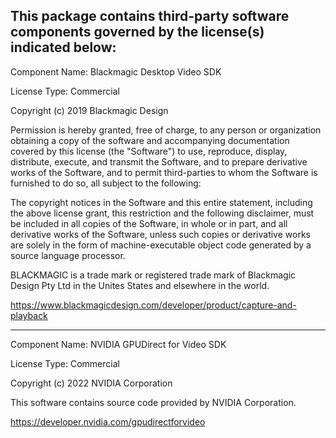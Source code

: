 This package contains third-party software components governed by the license(s) indicated below:
---------

Component Name: Blackmagic Desktop Video SDK

License Type: Commercial

Copyright (c) 2019 Blackmagic Design

Permission is hereby granted, free of charge, to any person or organization
obtaining a copy of the software and accompanying documentation covered by
this license (the "Software") to use, reproduce, display, distribute,
execute, and transmit the Software, and to prepare derivative works of the
Software, and to permit third-parties to whom the Software is furnished to
do so, all subject to the following:

The copyright notices in the Software and this entire statement, including
the above license grant, this restriction and the following disclaimer,
must be included in all copies of the Software, in whole or in part, and
all derivative works of the Software, unless such copies or derivative
works are solely in the form of machine-executable object code generated by
a source language processor.

BLACKMAGIC is a trade mark or registered trade mark of Blackmagic Design Pty Ltd in the Unites States and elsewhere in the world.

https://www.blackmagicdesign.com/developer/product/capture-and-playback

---------

Component Name: NVIDIA GPUDirect for Video SDK

License Type: Commercial

Copyright (c) 2022 NVIDIA Corporation

This software contains source code provided by NVIDIA Corporation.

https://developer.nvidia.com/gpudirectforvideo